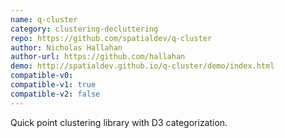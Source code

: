 ```yaml
---
name: q-cluster
category: clustering-decluttering
repo: https://github.com/spatialdev/q-cluster
author: Nicholas Hallahan
author-url: https://github.com/hallahan
demo: http://spatialdev.github.io/q-cluster/demo/index.html
compatible-v0:
compatible-v1: true
compatible-v2: false
---
```


Quick point clustering library with D3 categorization.
